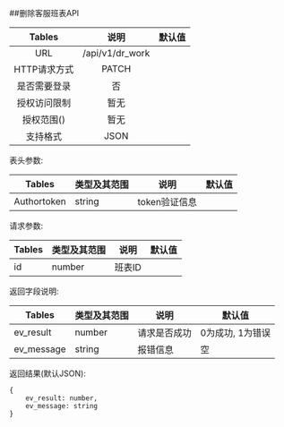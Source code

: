##删除客服班表API


|  Tables  |       说明        | 默认值  |
| :------: | :-------------: | :--: |
|   URL    | /api/v1/dr_work |      |
| HTTP请求方式 |      PATCH      |      |
|  是否需要登录  |        否        |      |
|  授权访问限制  |       暂无        |      |
|  授权范围()  |       暂无        |      |
|   支持格式   |      JSON       |      |


表头参数:

| Tables      | 类型及其范围 | 说明        | 默认值  |
| ----------- | ------ | --------- | ---- |
| Authortoken | string | token验证信息 |      |

请求参数:


| Tables | 类型及其范围 | 说明   | 默认值  |
| ------ | ------ | ---- | ---- |
| id     | number | 班表ID |      |







返回字段说明:

| Tables     | 类型及其范围 | 说明     | 默认值        |
| ---------- | ------ | ------ | ---------- |
| ev_result  | number | 请求是否成功 | 0为成功, 1为错误 |
| ev_message | string | 报错信息   | 空          |

返回结果(默认JSON):
```
{
    ev_result: number,
    ev_message: string
}
```
